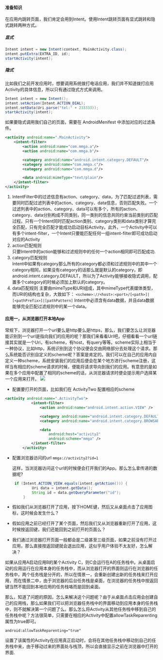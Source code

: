 
#### 准备知识
在应用内跳转页面，我们肯定会用到Intent。使用Intent跳转页面有显式跳转和隐式跳转两种方式。

##### 显式

```java
Intent intent = new Intent(context, MainActivity.class);
intent.putExtra(EXTRA_ID, id);
startActivity(intent);
```
##### 隐式

比如我们之前开发应用时，想要调用系统拨打电话应用，我们并不知道拨打应用Activity的具体信息，所以只有通过隐式方式来调用。

```java
Intent intent = new Intent();
intent.setAction(Intent.ACTION_DIAL);
intent.setData(Uri.parse("tel:" + 233333));
startActivity(intent);
```

如果要隐式调用我们自己的页面，需要在 AndroidMenifest 中添加对应的过滤条件。
```xml
<activity android:name=".MainActivity">
    <intent-filter>
        <action android:name="com.mmga.a"/>
        <action android:name="com.mmga.b"/>

        <category android:name="android.intent.category.DEFAULT"/>
        <category android:name="com.mmga.c"/>
        <category android:name="com.mmga.d"/>

        <data android:mimeType="text/plain"/>
    </intent-filter>
</activity>
```

1. IntentFilter中的过滤信息有action、category、data，为了匹配过滤列表，需要同时匹配过滤列表中的action、category、data信息，否则匹配失败。一个过滤列表中的action、category、data可以有多个，所有的action、category、data分别构成不同类别，同一类别的信息共同约束当前类别的匹配过程。只有一个Intent同时匹配action类别、category类别和data类别才算完全匹配，只有完全匹配才能成功启动目标Activity。此外，一个Activity中可以有多个intent-filter，一个Intent只要能匹配任何一组intent-filter即可成功启动对应的Activity
1. action匹配规则  
只要Intent中的action能够和过滤规则中的任何一个action相同即可匹配成功.
2. category匹配规则  
Intent中如果有category那么所有的category都必须和过滤规则中的其中一个category相同，如果没有category的话那么就是默认的category，即android.intent.category.DEFAULT，所以为了Activity能够接收隐式调用，配置多个category的时候必须加上默认的category。
3. data匹配规则
主要由mimeType和URI组成，其中mimeType代表媒体类型，而URI的结构也复杂，大致如下：
`<scheme>://<host>:<port>/[<path>]|[<pathPrefix>]|[pathPattern]`
Intent中必须含有data数据，并且data数据能够完全匹配过滤规则中的某一个data。



#### 应用一，从浏览器打开本地App

常规下，浏览器打开一个url要么是http要么是https，那么，我们要怎么让浏览器能识别到一个url是指向我们的应用的呢？那我们来看看Url吧，仔细看看一个url链接其实就是一个Uri，有scheme，有host，有query等等。scheme实际上相当于一种协议，比如http，系统识别到这个协议便会交由网络部分去处理这个请求。那么系统能否识别自定义的scheme呢？答案是肯定的。我们可以在自己的应用内自定义一种scheme，系统安装我们的应用后便会在某个地方进行scheme注册，这样当有相应的scheme请求的时候，便能将请求导向到我们的应用。有意思的是如果在多个应用中配置了相同的scheme的话，从浏览器请求时便会提示用户选择某一个应用来打开。
![](http://7xog6v.com1.z0.glb.clouddn.com/device-2017-06-14-173348.png-w400)

- 配置要打开的页面，比如我们在 ActivityTwo 配置相应的scheme
```xml
<activity android:name=".ActivityTwo">
            <intent-filter>
                <action android:name="android.intent.action.VIEW" />

                <category android:name="android.intent.category.DEFAULT" />
                <category android:name="android.intent.category.BROWSABLE" />

                <data
                    android:host="activity2"
                    android:scheme="mmga" />
            </intent-filter>
        </activity>
```

- 配置浏览器访问的url
   `mmga://activity2?id=1`

   这样，当浏览器访问这个url的时候便会打开我们的App。那么怎么拿传递的数据呢?
   
   ```java
    if (Intent.ACTION_VIEW.equals(intent.getAction())) {
            Uri data = intent.getData();
            String id = data.getQueryParameter("id");
        }
   ```

- 假如我们从浏览器打开了应用，按下HOME键，然后又从桌面点击了应用图标，这时候会发生什么？
- 假如应用之前已经打开了某个页面，然后我们又从浏览器重新打开了应用，这时候按返回键，我们还能回到之前打开的页面么？
- 我们通过浏览器打开页面一般都会是二级甚至三级页面，如果之前没有打开过应用，那么直接按返回键就会退出应用，这似乎用户体验不太友好，怎么解决？

如果从应用A启动应用B的某个Activity C，则C会运行在A的任务栈中。从桌面启动的应用运行在应用本身的任务栈中，而从浏览器打开的界面则运行在浏览器的任务栈中，两个任务栈是分开的，所以在情景一，会重新创建出新的任务栈来打开应用，而在情景二中，由于浏览器的后台任务栈是桌面，在浏览器的任务栈中按返回键当然不能回到本地应用的任务栈咯而是回到桌面。

那么，知道了问题的原因，怎么来解决这个问题呢？由于从桌面点击应用会创建自己的应用栈，那么如果我们可以把浏览器任务栈中的界面移动到应用本身的任务栈中，则不就解决第一个问题了么。那么怎么将Activity从其他任务栈中移到自己的任务栈中呢？方法很简单，只需要在相应的Activity中配置allowTaskReparenting属性为true即可。

`android:allowTaskReparenting="true"`

设置了该属性的Activity在应用真正启动时，会将在其他任务栈中移动到自己的任务栈中来，由于移动过来的界面处与栈顶，所以会直接显示之前在浏览器中打开的界面.
